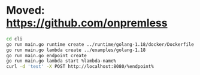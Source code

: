 # Moved: https://github.com/onpremless

```sh
cd cli
go run main.go runtime create ../runtime/golang-1.18/docker/Dockerfile
go run main.go lambda create ../examples/golang-1.18
go run main.go endpoint create
go run main.go lambda start %lambda-name%
curl -d 'test' -X POST http://localhost:8080/%endpoint%
```
